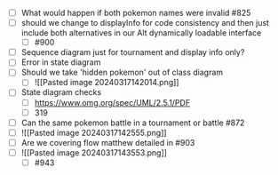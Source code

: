 - [ ] What would happen if both pokemon names were invalid #825
- [ ] should we change to displayInfo for code consistency and then just include both alternatives in our Alt dynamically loadable interface
	- [ ] #900
- [ ] Sequence diagram just for tournament and display info only?
- [ ] Error in state diagram
- [ ] Should we take 'hidden pokemon' out of class diagram
	- [ ] ![[Pasted image 20240317142014.png]]
- [ ] State diagram checks
	- [ ] https://www.omg.org/spec/UML/2.5.1/PDF
	- [ ] 319
- [ ] Can the same pokemon battle in a tournament or battle #872
- [ ] ![[Pasted image 20240317142555.png]]
- [ ] Are we covering flow matthew detailed in #903
- [ ] ![[Pasted image 20240317143553.png]]
	- [ ] #943